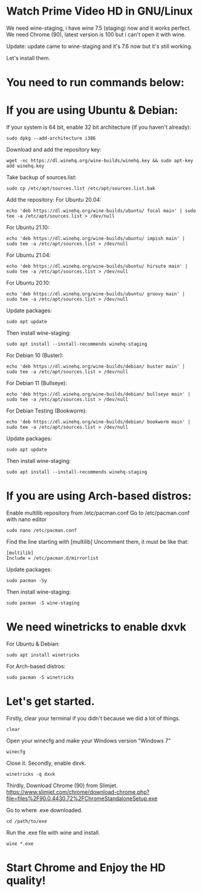# Watch Prime Video HD in GNU/Linux
We need wine-staging, i have wine 7.5 (staging) now and it works perfect.
We need Chrome (90), latest version is 100 but i can't open it with wine.

Update: update came to wine-staging and it's 7.6 now but it's still working.

Let's install them.
# You need to run commands below:
# If you are using Ubuntu & Debian:
If your system is 64 bit, enable 32 bit architecture (if you haven't already):
```
sudo dpkg --add-architecture i386 
```
Download and add the repository key: 
```
wget -nc https://dl.winehq.org/wine-builds/winehq.key && sudo apt-key add winehq.key
```
Take backup of sources.list:
```
sudo cp /etc/apt/sources.list /etc/apt/sources.list.bak
```
Add the repository: 
For Ubuntu 20.04: 
```
echo 'deb https://dl.winehq.org/wine-builds/ubuntu/ focal main' | sudo tee -a /etc/apt/sources.list > /dev/null
```
For Ubuntu 21.10:
```
echo 'deb https://dl.winehq.org/wine-builds/ubuntu/ impish main' | sudo tee -a /etc/apt/sources.list > /dev/null
```
For Ubuntu 21.04:
```
echo 'deb https://dl.winehq.org/wine-builds/ubuntu/ hirsute main' | sudo tee -a /etc/apt/sources.list > /dev/null
```
For Ubuntu 20.10:
```
echo 'deb https://dl.winehq.org/wine-builds/ubuntu/ groovy main' | sudo tee -a /etc/apt/sources.list > /dev/null
```
Update packages: 
```
sudo apt update
```
Then install wine-staging:
```
sudo apt install --install-recommends winehq-staging
```
For Debian 10 (Buster):
```
echo 'deb https://dl.winehq.org/wine-builds/debian/ buster main' | sudo tee -a /etc/apt/sources.list > /dev/null
```
For Debian 11 (Bullseye):
```
echo 'deb https://dl.winehq.org/wine-builds/debian/ bullseye main' | sudo tee -a /etc/apt/sources.list > /dev/null
```
For Debian Testing (Bookworm):
```
echo 'deb https://dl.winehq.org/wine-builds/debian/ bookworm main' | sudo tee -a /etc/apt/sources.list > /dev/null
```
Update packages: 
```
sudo apt update
```
Then install wine-staging:
```
sudo apt install --install-recommends winehq-staging
```
# If you are using Arch-based distros:
Enable multilib repository from /etc/pacman.conf
Go to /etc/pacman.conf with nano editor
```
sudo nano /etc/pacman.conf
```
Find the line starting with [multilib]
Uncomment them, it must be like that:
```
[multilib]
Include = /etc/pacman.d/mirrorlist
```
Update packages:
```
sudo pacman -Sy
```
Then install wine-staging:
```
sudo pacman -S wine-staging
```
# We need winetricks to enable dxvk
For Ubuntu & Debian:
```
sudo apt install winetricks
```
For Arch-based distros:
```
sudo pacman -S winetricks
```
# Let's get started.
Firstly, clear your terminal if you didn't because we did a lot of things.
```
clear
```
Open your winecfg and make your Windows version "Windows 7"
```
winecfg
```
Close it.
Secondly, enable dxvk.
```
winetricks -q dxvk
```
Thirdly, Download Chrome (90) from Slimjet.
https://www.slimjet.com/chrome/download-chrome.php?file=files%2F90.0.4430.72%2FChromeStandaloneSetup.exe

Go to where .exe downloaded.
```
cd /path/to/exe
```
Run the .exe file with wine and install.
```
wine *.exe
```
# Start Chrome and Enjoy the HD quality!
